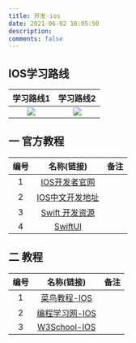 ```yaml
---
title: 开发-ios
date: 2021-06-02 16:05:50
description: 
comments: false
---
```

## IOS学习路线

| 学习路线1 | 学习路线2 |
| :-------: | :-------: |
|  ![][1]   |  ![][2]   |

## 一 官方教程

| 编号 |                          名称(链接)                          | 备注 |
| :--: | :----------------------------------------------------------: | :--: |
|  1   |        [IOS开发者官网](https://developer.apple.com/)         |      |
|  2   |  [IOS中文开发地址](https://developer.apple.com/cn/develop/)  |      |
|  3   | [Swift 开发资源](https://developer.apple.com/cn/swift/resources/) |      |
|  4   | [SwiftUI](https://developer.apple.com/documentation/swiftui/) |      |

## 二 教程

| 编号 |                          名称(链接)                          | 备注 |
| :--: | :----------------------------------------------------------: | :--: |
|  1   | [菜鸟教程-IOS](https://www.runoob.com/ios/ios-tutorial.html) |      |
|  2   |    [编程学习网-IOS](http://www.phpxs.com/j/ios/1000712/)     |      |
|  3   | [W3School-IOS](http://home.ustc.edu.cn/~xie1993/ios/ios-tutorial.html) |      |



[1]:https://cdn.jsdelivr.net/gh/pgzxc/cdn@master/blog-learn-route/IOS-Learning-route-1.jpg
[2]:https://cdn.jsdelivr.net/gh/pgzxc/cdn@master/blog-learn-route/IOS-Learning-route-2.jpg